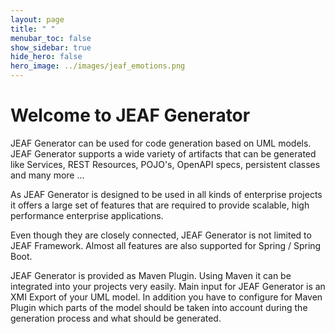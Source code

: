 ```yaml
---
layout: page
title: " "
menubar_toc: false
show_sidebar: true
hide_hero: false
hero_image: ../images/jeaf_emotions.png
---
```

# Welcome to JEAF Generator

JEAF Generator can be used for code generation based on UML models. JEAF
Generator supports a wide variety of artifacts that can be generated
like Services, REST Resources, POJO\'s, OpenAPI specs, persistent
classes and many more \...

As JEAF Generator is designed to be used in all kinds of enterprise
projects it offers a large set of features that are required to provide
scalable, high performance enterprise applications.

Even though they are closely connected, JEAF Generator is not limited to
JEAF Framework. Almost all features are also supported for Spring /
Spring Boot.

JEAF Generator is provided as Maven Plugin. Using Maven it can be
integrated into your projects very easily. Main input for JEAF Generator
is an XMI Export of your UML model. In addition you have to configure
for Maven Plugin which parts of the model should be taken into account
during the generation process and what should be generated.